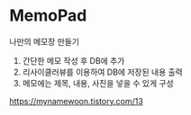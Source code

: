 # MemoPad

나만의 메모장 만들기

1. 간단한 메모 작성 후 DB에 추가
2. 리사이클러뷰를 이용하여 DB에 저장된 내용 출력
3. 메모에는 제목, 내용, 사진을 넣을 수 있게 구성

https://mynamewoon.tistory.com/13

